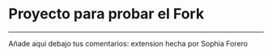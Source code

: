 # Proyecto para probar el Fork

----
Añade aquí debajo tus comentarios:
extension hecha por Sophia Forero 
<!-- A partir de aquí (esta línea no se muestra) -->
